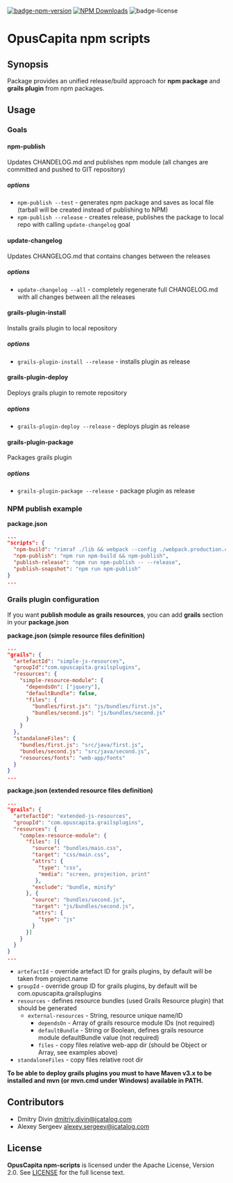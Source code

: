 [![badge-npm-version](https://img.shields.io/npm/v/@opuscapita/npm-scripts.svg)](https://npmjs.org/package/@opuscapita/npm-scripts)
[![NPM Downloads](https://img.shields.io/npm/dm/@opuscapita/npm-scripts.svg)](https://npmjs.org/package/@opuscapita/npm-scripts)
![badge-license](https://img.shields.io/github/license/OpusCapita/npm-scripts.svg)

# OpusCapita npm scripts

## Synopsis

Package provides an unified release/build approach for **npm package** and **grails plugin** from npm packages.

## Usage

### Goals

#### npm-publish
Updates CHANDELOG.md and publishes npm module (all changes are committed and pushed to GIT repository)

##### options
- `npm-publish --test` - generates npm package and saves as local file (tarball will be created instead of publishing to NPM)
- `npm-publish --release` - creates release, publishes the package to local repo with calling `update-changelog` goal

#### update-changelog
Updates CHANGELOG.md that contains changes between the releases

##### options
- `update-changelog --all` - completely regenerate full CHANGELOG.md with all changes between all the releases

#### grails-plugin-install
Installs grails plugin to local repository

##### options
- `grails-plugin-install --release` - installs plugin as release

#### grails-plugin-deploy
Deploys grails plugin to remote repository

##### options
- `grails-plugin-deploy --release` - deploys plugin as release

#### grails-plugin-package
Packages grails plugin

##### options
- `grails-plugin-package --release` - package plugin as release

### NPM publish example

**package.json**

```json
...
"scripts": {
  "npm-build": "rimraf ./lib && webpack --config ./webpack.production.config",
  "npm-publish": "npm run npm-build && npm-publish",
  "publish-release": "npm run npm-publish -- --release",
  "publish-snapshot": "npm run npm-publish"
}
...
```

### Grails plugin configuration
If you want **publish module as grails resources**, you can add **grails** section in your **package.json**

**package.json (simple resource files definition)**
```json
...
"grails": {
  "artefactId": "simple-js-resources",
  "groupId":"com.opuscapita.grailsplugins",
  "resources": {
    "simple-resource-module": {
      "dependsOn": ["jquery"],
      "defaultBundle": false,
      "files": {
        "bundles/first.js": "js/bundles/first.js",
        "bundles/second.js": "js/bundles/second.js"
      }    
    }
  },
  "standaloneFiles": {
    "bundles/first.js": "src/java/first.js",
    "bundles/second.js": "src/java/second.js",
    "resources/fonts": "web-app/fonts"
  }
}
...
```

**package.json (extended resource files definition)**
```json
...
"grails": {
  "artefactId": "extended-js-resources",
  "groupId": "com.opuscapita.grailsplugins",
  "resources": {
    "complex-resource-module": {
      "files": [{
        "source": "bundles/main.css",
        "target": "css/main.css",
        "attrs": {
          "type": "css",
          "media": "screen, projection, print"
         },
        "exclude": "bundle, minify"
      }, {
        "source": "bundles/second.js",
        "target": "js/bundles/second.js",
        "attrs": {
          "type": "js"
        }
      }]
    }
  }
}
...
```

* `artefactId` - override artefact ID for grails plugins, by default will be taken from project.name
* `groupId` - override group ID for grails plugins, by default will be com.opuscapita.grailsplugins
* `resources` - defines resource bundles (used Grails Resource plugin) that should be generated
    * `external-resources` - String, resource unique name/ID
        * `dependsOn` - Array of grails resource module IDs (not required)
        * `defaultBundle` - String or Boolean, defines grails resource module defaultBundle value (not required)
        * `files` - copy files relative web-app dir (should be Object or Array, see examples above)
* `standaloneFiles` - copy files relative root dir

**To be able to deploy grails plugins you must to have Maven v3.x to be installed
and mvn (or mvn.cmd under Windows) available in PATH.**

## Contributors

* Dmitry Divin dmitriy.divin@jcatalog.com
* Alexey Sergeev alexey.sergeev@jcatalog.com

## License

**OpusCapita npm-scripts** is licensed under the Apache License, Version 2.0. See [LICENSE](./LICENSE) for the full license text.

